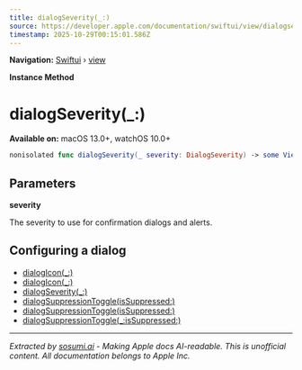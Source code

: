 ```yaml
---
title: dialogSeverity(_:)
source: https://developer.apple.com/documentation/swiftui/view/dialogseverity(_:)
timestamp: 2025-10-29T00:15:01.586Z
---
```


**Navigation:** [Swiftui](/documentation/swiftui) › [view](/documentation/swiftui/view)

**Instance Method**

# dialogSeverity(_:)

**Available on:** macOS 13.0+, watchOS 10.0+

```swift
nonisolated func dialogSeverity(_ severity: DialogSeverity) -> some View
```

## Parameters

**severity**

The severity to use for confirmation dialogs and alerts.



## Configuring a dialog

- [dialogIcon(_:)](/documentation/swiftui/view/dialogicon(_:))
- [dialogIcon(_:)](/documentation/swiftui/scene/dialogicon(_:))
- [dialogSeverity(_:)](/documentation/swiftui/scene/dialogseverity(_:))
- [dialogSuppressionToggle(isSuppressed:)](/documentation/swiftui/view/dialogsuppressiontoggle(issuppressed:))
- [dialogSuppressionToggle(isSuppressed:)](/documentation/swiftui/scene/dialogsuppressiontoggle(issuppressed:))
- [dialogSuppressionToggle(_:isSuppressed:)](/documentation/swiftui/view/dialogsuppressiontoggle(_:issuppressed:))

---

*Extracted by [sosumi.ai](https://sosumi.ai) - Making Apple docs AI-readable.*
*This is unofficial content. All documentation belongs to Apple Inc.*
